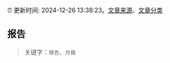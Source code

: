 :alarm_clock: 更新时间: 2024-12-26 13:38:23。[文章来源](/README.md)、[文章分类](/TAGS.md)

## 报告


> 关键字：`报告`、`月报`



